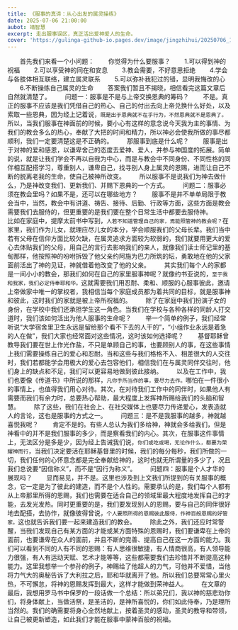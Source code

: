 ```yaml
---
title: 《服事的真谛：从心出发的属灵操练》
date: 2025-07-06 21:00:00
aubot: 靖智慧
excerpt: 走出服事误区，真正活出爱神爱人的生命。
cover: 'https://gulinga-github-io.pages.dev/image/jingzhihui/20250706_1.png'
---
```

&ensp;&ensp;&ensp;&ensp;首先我们来看一个小问题：
&ensp;&ensp;&ensp;&ensp;你觉得为什么要服事？
&ensp;&ensp;&ensp;&ensp;1.可以得到神的祝福
&ensp;&ensp;&ensp;&ensp;2.可以享受神的同在和安息
&ensp;&ensp;&ensp;&ensp;3.教会需要，不好意思拒绝
&ensp;&ensp;&ensp;&ensp;4.学会与各肢体相互联络，建立属灵联系
&ensp;&ensp;&ensp;&ensp;5.可以弥补我犯过的错，显明我悔改的心
&ensp;&ensp;&ensp;&ensp;6.不断操练自己属灵的生命
&ensp;&ensp;&ensp;&ensp;答案我们暂且不揭晓，相信看完这篇文章后自然就清楚了。
&ensp;&ensp;&ensp;&ensp;问题一：服事是不是与上帝交换恩典的筹码？
&ensp;&ensp;&ensp;&ensp;不是。真正的服事不应该是我们凭借自己的热心、自己的付出去向上帝兑换什么好处，以及索取一些恩典，因为经上记着说，`既是出于恩典就不在乎行为，不然恩典就不是恩典了。`所以，当我们服事在神面前的时候，要小心有这样的意念说今天我为主的事情、为我们的教会多么的热心，奉献了大把的时间和精力，所以神必会使我所做的事尽都顺利，我们一定要清楚这是不正确的。
&ensp;&ensp;&ensp;&ensp;那服事到底是什么呢？
&ensp;&ensp;&ensp;&ensp;服事是出于对神的爱和感恩，以谦卑舍己的态度去爱神、爱人，并参与神国度的拓展。简单的说，就是让我们学会不再以自我为中心，而是与教会中不同身份、不同性格的同伴相互配搭学习，尊重别人，谦卑自己，找寻别人身上属灵的恩赐，进而让自己不断的脱离老我的生命，使自己被神所改变。
&ensp;&ensp;&ensp;&ensp;所以服事不是说我们为神去做什么，乃是神改变我们、更新我们、并赐下恩典的一个方式。
&ensp;&ensp;&ensp;&ensp;问题二：服事必须在教会里吗？如果不是，还可以在哪些地方？
&ensp;&ensp;&ensp;&ensp;服事不是并不单单局限于教会当中，当然，教会中有讲道、祷告、接待、后勤、行政等方面，这些方面是教会需要我们去服侍的，但更重要的是我们要在整个日常生活中都要去服侍神。
&ensp;&ensp;&ensp;&ensp;比如在家庭中，提摩太前书中写到，`人若不知道管理自己的家，焉能照管神的教会呢？`在家里，我们作为儿女，就理应尽儿女的本分，学会顺服我们的父母长辈。我们当中若有父母在信仰方面比较欠缺，在属灵追求方面较为软弱的，我们就要用更大的爱心去体贴我们的父母，用自己的言行去影响我们的亲人，就像我们读士师记里的基甸那样，他按照神的吩咐拆毁了他父亲约阿施为巴力所筑的坛，勇敢地在他的父家面前活出了神的见证，神就借着他改变了他的父亲。
&ensp;&ensp;&ensp;&ensp;其实我们每个人的家都是一间小小的教会，那我们如何在自己的家里服事神呢？就像约书亚说的，`至于我和我家，我们必定侍奉耶和华。`这就需要我们用忍耐、柔和、顺服的心服事彼此，邀请上帝做家中唯一的掌权者，我相信当每个家庭成员都为着共同的目标，就是服事神和彼此，这时我们的家就是被上帝所祝福的。
&ensp;&ensp;&ensp;&ensp;除了在家庭中我们扮演子女的身份，在学校中我们还承担学生这一角色。当我们在学校与各种各样的同龄人打交道时，我们该如何活出为他人服事的生命呢？
&ensp;&ensp;&ensp;&ensp;举一个简单的例子，我们经常听说“大学宿舍里卫生永远是留给那个看不下去的人干的”，“小组作业永远是着急的人在做”，我们大家也经常面对这些情况，这时该如何选择呢？
&ensp;&ensp;&ensp;&ensp;基督耶稣曾教导我们要在世上作光作盐，不只是单顾自己的事，也要顾别人的事，在这些事情上我们需要操练自己的爱心和忍耐。当和这些与我们格格不入、相差很大的人交往时，我们若都能学会用极大的爱心去包容他们，相信我们在与属灵同伴交往时，他们身上的缺点和不足，我们可以更容易地做到彼此接纳。
&ensp;&ensp;&ensp;&ensp;以及在工作中，我们也要像《传道书》中所说的那样，`凡你手所当作的事，要尽力去作。`哪怕在一件很小的事情上，也值得我们用心对待。其次，在对待我们工作中的同伴时，如果他人有需要而我们有余力时，总要热心帮助，最大程度上发挥神所赐给我们的头脑和智慧。
&ensp;&ensp;&ensp;&ensp;除了这些，我们在社会上、在社交媒体上也要尽力传递爱心，发表造就人的言论，这也是服事的方式之一。
&ensp;&ensp;&ensp;&ensp;问题三：是不是我服事的越多，神就越喜悦我呢？
&ensp;&ensp;&ensp;&ensp;肯定不是的。有些人总认为我们多给神，神就会多给我们，但是神看中的并不是我们服事的多少，而是察看我们的内心。其次，在服事这件事情上，无法区分是多是少，因为经上告诫我们说，`你们或吃或喝，无论作什么，都要为荣耀神而行`，当我们决定要活在耶稣基督里的时候，我们的每分每秒，我们所做的一切，我们任何的心怀意念都是完全奉献给神的，这时也就无所谓量的多少了，况且我们总说要“因信称义”，而不是“因行为称义”。
&ensp;&ensp;&ensp;&ensp;问题四：服事是个人才华的展现吗？
&ensp;&ensp;&ensp;&ensp;显而易见，并不是。这里也涉及到上文我们所提到的有关服事的概念，它一定是为了彼此的建造，而不是个人性的。需要承认的是，我们每个人都有从上帝那里所得的恩赐，我们也需要在适合自己的领域里最大程度地发挥自己的才能，去发光发热。同时更重要的是，我们要发现别人的恩赐，要与自己的同伴很好地去配搭，去协作，就像彼得曾说，`个人要照所得的恩赐彼此服侍，作神百般恩赐的好管家。`这也就告诉我们要一起来建造我们的教会。
&ensp;&ensp;&ensp;&ensp;除此之外，我们还应时常警醒，当我们发现自己有某方面的才能或某方面特殊的恩赐时，我们要谦卑在上帝的面前，也要谦卑在众人的面前，并且不断的完善、提高自己在这一方面的能力。我们可以看到不同的人有不同的恩赐：有人思维很敏捷，有人情商很高，有人领导能力很强，有人有运动天赋、艺术才能等等，这些都需要我们去珍惜并不断提高这种能力。这里我想举一个参孙的例子，神赐给了他超人的力气，可他并不爱惜，当他将力气大的奥秘告诉了大利拉之后，耶和华就离开了他。所以我们总要常常心里火热，不可懈怠，将神的恩赐发挥到最大，这样才能做到荣神益人。
&ensp;&ensp;&ensp;&ensp;在文章的最后，我想用罗马书中保罗的一段话做一个总结：所以弟兄们，我以神的慈悲劝你们，将身体献上，当做活祭，是圣洁的，是神所喜悦的，你们如此侍奉，乃是理所当然的。我们的确需要将身心全然地献上，按着圣灵的感动，圣灵的教导和带领，让自己被更新塑造，如此我们才能在服事中蒙神百般的祝福。
